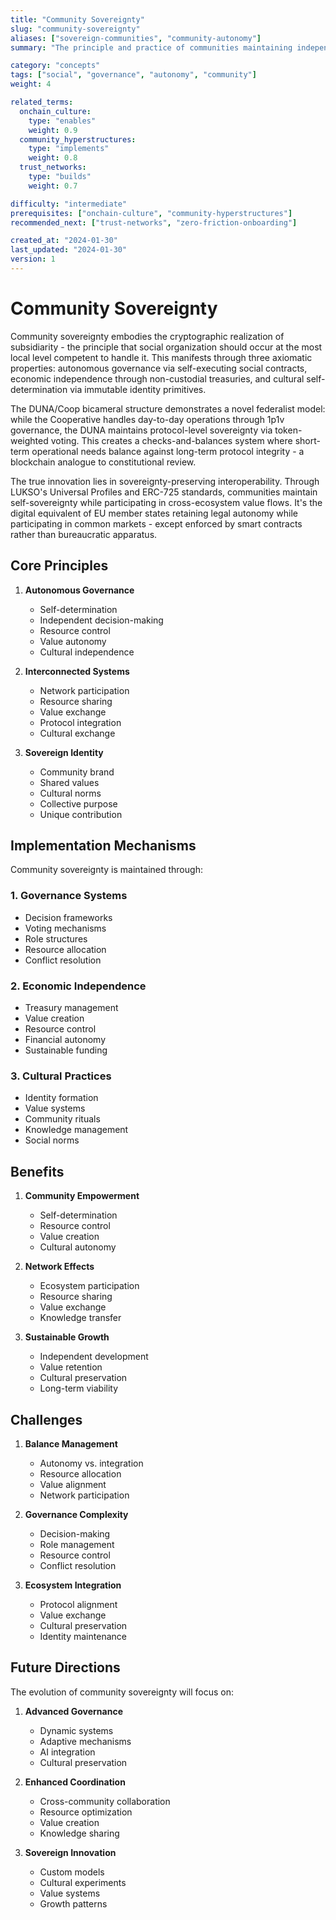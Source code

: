 ```yaml
---
title: "Community Sovereignty"
slug: "community-sovereignty"
aliases: ["sovereign-communities", "community-autonomy"]
summary: "The principle and practice of communities maintaining independence and self-governance while participating in broader web3 ecosystems and networks."

category: "concepts"
tags: ["social", "governance", "autonomy", "community"]
weight: 4

related_terms:
  onchain_culture:
    type: "enables"
    weight: 0.9
  community_hyperstructures:
    type: "implements"
    weight: 0.8
  trust_networks:
    type: "builds"
    weight: 0.7

difficulty: "intermediate"
prerequisites: ["onchain-culture", "community-hyperstructures"]
recommended_next: ["trust-networks", "zero-friction-onboarding"]

created_at: "2024-01-30"
last_updated: "2024-01-30"
version: 1
---
```


# Community Sovereignty

Community sovereignty embodies the cryptographic realization of subsidiarity - the principle that social organization should occur at the most local level competent to handle it. This manifests through three axiomatic properties: autonomous governance via self-executing social contracts, economic independence through non-custodial treasuries, and cultural self-determination via immutable identity primitives.

The DUNA/Coop bicameral structure demonstrates a novel federalist model: while the Cooperative handles day-to-day operations through 1p1v governance, the DUNA maintains protocol-level sovereignty via token-weighted voting. This creates a checks-and-balances system where short-term operational needs balance against long-term protocol integrity - a blockchain analogue to constitutional review.

The true innovation lies in sovereignty-preserving interoperability. Through LUKSO's Universal Profiles and ERC-725 standards, communities maintain self-sovereignty while participating in cross-ecosystem value flows. It's the digital equivalent of EU member states retaining legal autonomy while participating in common markets - except enforced by smart contracts rather than bureaucratic apparatus.

## Core Principles

1. **Autonomous Governance**
   - Self-determination
   - Independent decision-making
   - Resource control
   - Value autonomy
   - Cultural independence

2. **Interconnected Systems**
   - Network participation
   - Resource sharing
   - Value exchange
   - Protocol integration
   - Cultural exchange

3. **Sovereign Identity**
   - Community brand
   - Shared values
   - Cultural norms
   - Collective purpose
   - Unique contribution

## Implementation Mechanisms

Community sovereignty is maintained through:

### 1. Governance Systems
- Decision frameworks
- Voting mechanisms
- Role structures
- Resource allocation
- Conflict resolution

### 2. Economic Independence
- Treasury management
- Value creation
- Resource control
- Financial autonomy
- Sustainable funding

### 3. Cultural Practices
- Identity formation
- Value systems
- Community rituals
- Knowledge management
- Social norms

## Benefits

1. **Community Empowerment**
   - Self-determination
   - Resource control
   - Value creation
   - Cultural autonomy

2. **Network Effects**
   - Ecosystem participation
   - Resource sharing
   - Value exchange
   - Knowledge transfer

3. **Sustainable Growth**
   - Independent development
   - Value retention
   - Cultural preservation
   - Long-term viability

## Challenges

1. **Balance Management**
   - Autonomy vs. integration
   - Resource allocation
   - Value alignment
   - Network participation

2. **Governance Complexity**
   - Decision-making
   - Role management
   - Resource control
   - Conflict resolution

3. **Ecosystem Integration**
   - Protocol alignment
   - Value exchange
   - Cultural preservation
   - Identity maintenance

## Future Directions

The evolution of community sovereignty will focus on:

1. **Advanced Governance**
   - Dynamic systems
   - Adaptive mechanisms
   - AI integration
   - Cultural preservation

2. **Enhanced Coordination**
   - Cross-community collaboration
   - Resource optimization
   - Value creation
   - Knowledge sharing

3. **Sovereign Innovation**
   - Custom models
   - Cultural experiments
   - Value systems
   - Growth patterns 